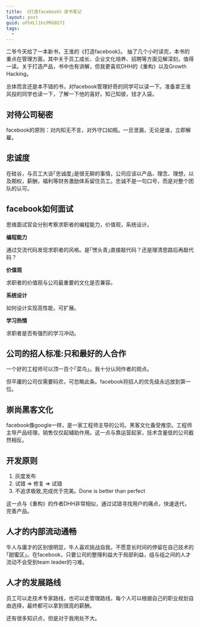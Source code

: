 ```yaml
---
title: 《打造facebook》读书笔记
layout: post
guid: uFhXLl1hcPRG0271
tags:
  - 
---
```


二爷今天给了一本新书，王淮的《打造facebook》。 抽了几个小时读完，本书的重点在管理方面，其中关于员工成长、企业文化培养、招聘等方面见解深刻，值得一读。关于打造产品，书中也有讲解，但我更喜欢DHH的《重构》以及Growth Hacking。

总体而言还是本不错的书，对facebook管理好奇的同学可以读一下。准备拿王淮风投的同学也读一下，了解一下他的喜好。知己知彼，钱才入袋。

## 对待公司秘密

facebook的原则：对内知无不言，对外守口如瓶。一旦泄漏，无论是谁，立即解雇。

## 忠诚度

在硅谷，与员工大谈｢忠诚度｣是很无聊的事情，公司应该以产品、理念、理想，以及期权，薪酬，福利等财务激励体系留住员工。忠诚不是一句口号，而是对整个团队的认可。

## facebook如何面试

思维面试官会分别考察求职者的编程能力，价值观，系统设计。

**编程能力**

通过交流代码发现求职者的风格。是｢愣头青｣直接敲代码？还是理清思路后再敲代码？

**价值观**

求职者的价值观与公司最重要的文化是否兼容。

**系统设计**

如何设计实现高性能，可扩展。

**学习热情**

求职者是否有强烈的学习冲动。

## 公司的招人标准:只和最好的人合作

一个好的工程师可以顶一百个｢菜鸟｣。我十分认同作者的观点。

但平庸的公司仅需要码农，可忽略此条。facebook将招人的优先级永远放到第一位。

## 崇尚黑客文化

facebook像google一样，是一家工程师主导的公司。黑客文化备受推崇。工程师主导产品经理，销售仅仅起辅助作用。这一点与靠运营起家，技术含量低的公司截然相反。

## 开发原则

1. 灰度发布
2. 试错 => 修复 => 试错
3. 不追求极致,完成优于完美。Done is better than perfect

这一点与《重构》的作者DHH非常相似，通过试错寻找用户的痛点，快速迭代，完善产品。

## 人才的内部流动通畅

牛人与庸才的区别很明显，牛人喜欢挑战自我，不愿意长时间的停留在自己技术的｢甜蜜区｣。在facebook，只要公司的整理利益大于局部利益，组与组之间的人才流动不会受到team leader的刁难。

## 人才的发展路线

员工可以走技术专家路线，也可以走管理路线，每个人可以根据自己的职业规划自由选择，最终都可以拿到很高的薪酬。

还有很多知识点，但是对于我用处不大。